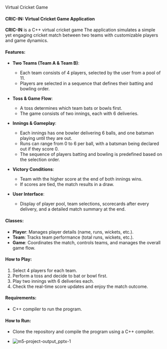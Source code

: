 Virtual Cricket Game

#### CRIC-IN: Virtual Cricket Game Application

**CRIC-IN** is a C++ virtual cricket game The application simulates a simple yet engaging cricket match between two teams with customizable players and game dynamics.

#### Features:

- **Two Teams (Team A & Team B)**:
  - Each team consists of 4 players, selected by the user from a pool of 11.
  - Players are selected in a sequence that defines their batting and bowling order.
  
- **Toss & Game Flow**:
  - A toss determines which team bats or bowls first.
  - The game consists of two innings, each with 6 deliveries.

- **Innings & Gameplay**:
  - Each innings has one bowler delivering 6 balls, and one batsman playing until they are out.
  - Runs can range from 0 to 6 per ball, with a batsman being declared out if they score 0.
  - The sequence of players batting and bowling is predefined based on the selection order.

- **Victory Conditions**:
  - Team with the higher score at the end of both innings wins.
  - If scores are tied, the match results in a draw.

- **User Interface**:
  - Display of player pool, team selections, scorecards after every delivery, and a detailed match summary at the end.

#### Classes:

- **Player**: Manages player details (name, runs, wickets, etc.).
- **Team**: Tracks team performance (total runs, wickets, etc.).
- **Game**: Coordinates the match, controls teams, and manages the overall game flow.

#### How to Play:

1. Select 4 players for each team.
2. Perform a toss and decide to bat or bowl first.
3. Play two innings with 6 deliveries each.
4. Check the real-time score updates and enjoy the match outcome.

#### Requirements:
- C++ compiler to run the program.
  
#### How to Run:
- Clone the repository and compile the program using a C++ compiler.

- ![m5-project-output_pptx-1](https://github.com/user-attachments/assets/1d5c975e-4613-4b50-9e5c-164fb56e0716)

